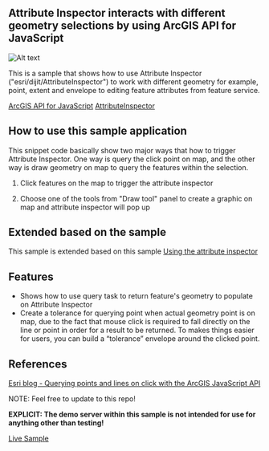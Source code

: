 ## Attribute Inspector interacts with different geometry selections by using ArcGIS API for JavaScript

![Alt text](https://github.com/goldenlimit/developer-support/blob/AttributeSelectionJS/repository-images/geometry-selection-with-attribute-inspector.png "Screenshot of the sample code")

This is a sample that shows how to use Attribute Inspector ("esri/dijit/AttributeInspector") to work with different geometry for example, point, extent and envelope to editing feature attributes from feature service.

[ArcGIS API for JavaScript](https://developers.arcgis.com/javascript/)
[AttributeInspector ](https://developers.arcgis.com/javascript/jsapi/attributeinspector-amd.html)

## How to use this sample application 

This snippet code basically show two major ways that how to trigger Attribute Inspector. One way is query the click point on map, and the other way is draw geometry on map to query the features within the selection.

1. Click features on the map to trigger the attribute inspector

2. Choose one of the tools from "Draw tool" panel to create a graphic on map and attribute inspector will pop up

## Extended based on the sample
This sample is extended based on this sample [Using the attribute inspector](https://developers.arcgis.com/javascript/jssamples/ed_attribute_inspector.html)


## Features

* Shows how to use query task to return feature's geometry to populate on Attribute Inspector
* Create a tolerance for querying point when actual geometry point is on map, due to the fact that mouse click is required to fall directly on the line or point in order for a result to be returned. To makes things easier for users, you can build a “tolerance” envelope around the clicked point.

## References
[Esri blog - Querying points and lines on click with the ArcGIS JavaScript API](http://blogs.esri.com/esri/arcgis/2009/01/15/querying-points-and-lines-on-click-with-the-arcgis-javascript-api/)

NOTE: Feel free to update to this repo!

**EXPLICIT: The demo server within this sample is not intended for use for anything other than testing!**

[Live Sample](http://esri.github.io/developer-support/web-js/geometry-selection-with-attribute-inspector/index.html)

